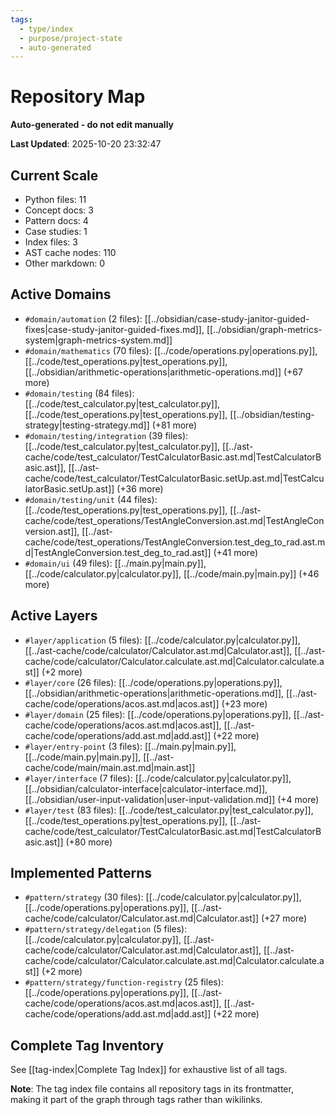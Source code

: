 ```yaml
---
tags:
  - type/index
  - purpose/project-state
  - auto-generated
---
```


# Repository Map

**Auto-generated - do not edit manually**

**Last Updated**: 2025-10-20 23:32:47

## Current Scale

- Python files: 11
- Concept docs: 3
- Pattern docs: 4
- Case studies: 1
- Index files: 3
- AST cache nodes: 110
- Other markdown: 0

## Active Domains

- `#domain/automation` (2 files): [[../obsidian/case-study-janitor-guided-fixes|case-study-janitor-guided-fixes.md]], [[../obsidian/graph-metrics-system|graph-metrics-system.md]]
- `#domain/mathematics` (70 files): [[../code/operations.py|operations.py]], [[../code/test_operations.py|test_operations.py]], [[../obsidian/arithmetic-operations|arithmetic-operations.md]] (+67 more)
- `#domain/testing` (84 files): [[../code/test_calculator.py|test_calculator.py]], [[../code/test_operations.py|test_operations.py]], [[../obsidian/testing-strategy|testing-strategy.md]] (+81 more)
- `#domain/testing/integration` (39 files): [[../code/test_calculator.py|test_calculator.py]], [[../ast-cache/code/test_calculator/TestCalculatorBasic.ast.md|TestCalculatorBasic.ast]], [[../ast-cache/code/test_calculator/TestCalculatorBasic.setUp.ast.md|TestCalculatorBasic.setUp.ast]] (+36 more)
- `#domain/testing/unit` (44 files): [[../code/test_operations.py|test_operations.py]], [[../ast-cache/code/test_operations/TestAngleConversion.ast.md|TestAngleConversion.ast]], [[../ast-cache/code/test_operations/TestAngleConversion.test_deg_to_rad.ast.md|TestAngleConversion.test_deg_to_rad.ast]] (+41 more)
- `#domain/ui` (49 files): [[../main.py|main.py]], [[../code/calculator.py|calculator.py]], [[../code/main.py|main.py]] (+46 more)

## Active Layers

- `#layer/application` (5 files): [[../code/calculator.py|calculator.py]], [[../ast-cache/code/calculator/Calculator.ast.md|Calculator.ast]], [[../ast-cache/code/calculator/Calculator.calculate.ast.md|Calculator.calculate.ast]] (+2 more)
- `#layer/core` (26 files): [[../code/operations.py|operations.py]], [[../obsidian/arithmetic-operations|arithmetic-operations.md]], [[../ast-cache/code/operations/acos.ast.md|acos.ast]] (+23 more)
- `#layer/domain` (25 files): [[../code/operations.py|operations.py]], [[../ast-cache/code/operations/acos.ast.md|acos.ast]], [[../ast-cache/code/operations/add.ast.md|add.ast]] (+22 more)
- `#layer/entry-point` (3 files): [[../main.py|main.py]], [[../code/main.py|main.py]], [[../ast-cache/code/main/main.ast.md|main.ast]]
- `#layer/interface` (7 files): [[../code/calculator.py|calculator.py]], [[../obsidian/calculator-interface|calculator-interface.md]], [[../obsidian/user-input-validation|user-input-validation.md]] (+4 more)
- `#layer/test` (83 files): [[../code/test_calculator.py|test_calculator.py]], [[../code/test_operations.py|test_operations.py]], [[../ast-cache/code/test_calculator/TestCalculatorBasic.ast.md|TestCalculatorBasic.ast]] (+80 more)

## Implemented Patterns

- `#pattern/strategy` (30 files): [[../code/calculator.py|calculator.py]], [[../code/operations.py|operations.py]], [[../ast-cache/code/calculator/Calculator.ast.md|Calculator.ast]] (+27 more)
- `#pattern/strategy/delegation` (5 files): [[../code/calculator.py|calculator.py]], [[../ast-cache/code/calculator/Calculator.ast.md|Calculator.ast]], [[../ast-cache/code/calculator/Calculator.calculate.ast.md|Calculator.calculate.ast]] (+2 more)
- `#pattern/strategy/function-registry` (25 files): [[../code/operations.py|operations.py]], [[../ast-cache/code/operations/acos.ast.md|acos.ast]], [[../ast-cache/code/operations/add.ast.md|add.ast]] (+22 more)

## Complete Tag Inventory

See [[tag-index|Complete Tag Index]] for exhaustive list of all tags.

**Note**: The tag index file contains all repository tags in its frontmatter, making it part of the graph through tags rather than wikilinks.
